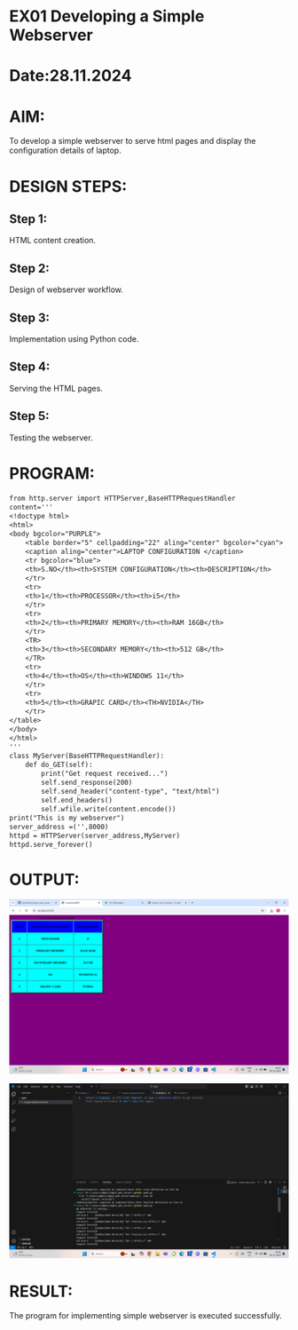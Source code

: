 # EX01 Developing a Simple Webserver

# Date:28.11.2024
# AIM:
To develop a simple webserver to serve html pages and display the configuration details of laptop.

# DESIGN STEPS:
## Step 1:
HTML content creation.

## Step 2:
Design of webserver workflow.

## Step 3:
Implementation using Python code.

## Step 4:
Serving the HTML pages.

## Step 5:
Testing the webserver.

# PROGRAM:


```
from http.server import HTTPServer,BaseHTTPRequestHandler
content='''
<!doctype html>
<html>
<body bgcolor="PURPLE">
    <table border="5" cellpadding="22" aling="center" bgcolor="cyan">
    <caption aling="center">LAPTOP CONFIGURATION </caption>
    <tr bgcolor="blue">
    <th>S.NO</th><th>SYSTEM CONFIGURATION</th><th>DESCRIPTION</th>
    </tr>
    <tr>
    <th>1</th><th>PROCESSOR</th><th>i5</th>
    </tr>
    <tr>
    <th>2</th><th>PRIMARY MEMORY</th><th>RAM 16GB</th>
    </tr>
    <TR>
    <th>3</th><th>SECONDARY MEMORY</th><th>512 GB</th>
    </TR>
    <tr>
    <th>4</th><th>OS</th><th>WINDOWS 11</th>
    </tr>
    <tr>
    <th>5</th><th>GRAPIC CARD</th><TH>NVIDIA</TH>
    </tr>
</table>
</body>
</html>
'''
class MyServer(BaseHTTPRequestHandler):
    def do_GET(self):
        print("Get request received...")
        self.send_response(200)
        self.send_header("content-type", "text/html")
        self.end_headers()
        self.wfile.write(content.encode())
print("This is my webserver")
server_address =('',8000)
httpd = HTTPServer(server_address,MyServer)
httpd.serve_forever()
```




# OUTPUT:
![alt text](output.png)



![alt text](<Screenshot 2024-11-28 095643.png>)



# RESULT:
The program for implementing simple webserver is executed successfully.
